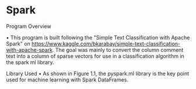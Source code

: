 # Spark

Program Overview

• This program is built following the "Simple Text Classification with Apache Spark" on https://www.kaggle.com/bkarabay/simple-text-classification-with-apache-spark. The goal was mainly to convert the column comment text into a column of sparse vectors for use in a classification algorithm in the spark ml library. 

Library Used
• As shown in Figure 1.1, the pyspark.ml library is the key point used for machine learning with Spark DataFrames.
